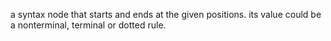 a syntax node that starts and ends at the given positions.
its value could be a nonterminal, terminal or dotted rule.
